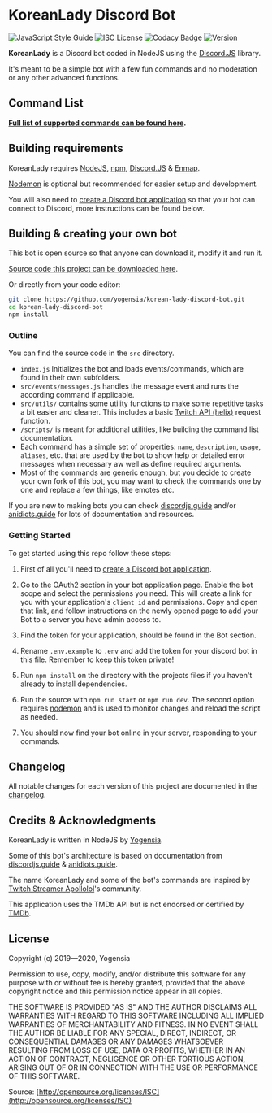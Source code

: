 # KoreanLady Discord Bot

[![JavaScript Style Guide](https://img.shields.io/badge/code_style-standard-brightgreen.svg)](https://standardjs.com)
 [![ISC License](https://img.shields.io/badge/license-ISC-green)](https://github.com/yogensia/korean-lady-discord-bot/blob/master/LICENSE) [![Codacy Badge](https://api.codacy.com/project/badge/Grade/1c5820e7070749fdbbfe3dd6a8eb2b88)](https://www.codacy.com/manual/yogensia/korean-lady-discord-bot?utm_source=github.com&amp;utm_medium=referral&amp;utm_content=yogensia/korean-lady-discord-bot&amp;utm_campaign=Badge_Grade) [![Version](https://img.shields.io/github/package-json/v/yogensia/korean-lady-discord-bot)](https://github.com/yogensia/korean-lady-discord-bot/CHANGELOG.md)

**KoreanLady** is a Discord bot coded in NodeJS using the [Discord.JS](https://discord.js.org/#/) library.

It's meant to be a simple bot with a few fun commands and no moderation or any other advanced functions.

## Command List

**[Full list of supported commands can be found here](https://github.com/yogensia/korean-lady-discord-bot/blob/master/COMMANDS.md#koreanlady-discord-bot).**

## Building requirements

KoreanLady requires [NodeJS](https://nodejs.org/), [npm](https://www.npmjs.com/get-npm), [Discord.JS](https://discord.js.org/#/) & [Enmap](https://enmap.evie.dev/).

[Nodemon](https://nodemon.io/) is optional but recommended for easier setup and development.

You will also need to [create a Discord bot application](https://discordapp.com/developers/applications/me) so that your bot can connect to Discord, more instructions can be found below.

## Building & creating your own bot

This bot is open source so that anyone can download it, modify it and run it.

[Source code this project can be downloaded here](https://github.com/yogensia/korean-lady-discord-bot/archive/master.zip).

Or directly from your code editor:

```bash
git clone https://github.com/yogensia/korean-lady-discord-bot.git
cd korean-lady-discord-bot
npm install
```

### Outline

You can find the source code in the `src` directory.

- `index.js` Initializes the bot and loads events/commands, which are found in their own subfolders.
- `src/events/messages.js` handles the message event and runs the according command if applicable.
- `src/utils/` contains some utility functions to make some repetitive tasks a bit easier and cleaner. This includes a basic [Twitch API (helix)](https://dev.twitch.tv/docs/api) request function.
- `/scripts/` is meant for additional utilities, like building the command list documentation.
- Each command has a simple set of properties: `name`, `description`, `usage`, `aliases`, etc. that are used by the bot to show help or detailed error messages when necessary aw well as define required arguments.
- Most of the commands are generic enough, but you decide to create your own fork of this bot, you may want to check the commands one by one and replace a few things, like emotes etc.

If you are new to making bots you can check [discordjs.guide](https://discordjs.guide/) and/or [anidiots.guide](https://anidiots.guide/) for lots of documentation and resources.

### Getting Started

To get started using this repo follow these steps:

1. First of all you'll need to [create a Discord bot application](https://discordapp.com/developers/applications/me).

2. Go to the OAuth2 section in your bot application page. Enable the bot scope and select the permissions you need. This will create a link for you with your application's `client_id` and permissions. Copy and open that link, and follow instructions on the newly opened page to add your Bot to a server you have admin access to.

3. Find the token for your application, should be found in the Bot section.

4. Rename `.env.example` to `.env` and add the token for your discord bot in this file. Remember to keep this token private!

5. Run `npm install` on the directory with the projects files if you haven't already to install dependencies.

6. Run the source with `npm run start` or `npm run dev`. The second option requires [nodemon](https://nodemon.io/) and is used to monitor changes and reload the script as needed.

7. You should now find your bot online in your server, responding to your commands.

## Changelog

All notable changes for each version of this project are documented in the [changelog](https://github.com/yogensia/korean-lady-discord-bot/blob/master/CHANGELOG.md).

## Credits & Acknowledgments

KoreanLady is written in NodeJS by [Yogensia](https://www.yogensia.com).

Some of this bot's architecture is based on documentation from [discordjs.guide](https://discordjs.guide/) & [anidiots.guide](https://anidiots.guide/).

The name KoreanLady and some of the bot's commands are inspired by [Twitch Streamer Apollolol](https://www.twitch.tv/apollolol)'s community.

This application uses the TMDb API but is not endorsed or certified by [TMDb](https://www.themoviedb.org/).

## License

Copyright (c) 2019—2020, Yogensia

Permission to use, copy, modify, and/or distribute this software for any purpose
with or without fee is hereby granted, provided that the above copyright notice
and this permission notice appear in all copies.

THE SOFTWARE IS PROVIDED "AS IS" AND THE AUTHOR DISCLAIMS ALL WARRANTIES WITH
REGARD TO THIS SOFTWARE INCLUDING ALL IMPLIED WARRANTIES OF MERCHANTABILITY AND
FITNESS. IN NO EVENT SHALL THE AUTHOR BE LIABLE FOR ANY SPECIAL, DIRECT,
INDIRECT, OR CONSEQUENTIAL DAMAGES OR ANY DAMAGES WHATSOEVER RESULTING FROM LOSS
OF USE, DATA OR PROFITS, WHETHER IN AN ACTION OF CONTRACT, NEGLIGENCE OR OTHER
TORTIOUS ACTION, ARISING OUT OF OR IN CONNECTION WITH THE USE OR PERFORMANCE OF
THIS SOFTWARE.

Source: [http://opensource.org/licenses/ISC](http://opensource.org/licenses/ISC)
